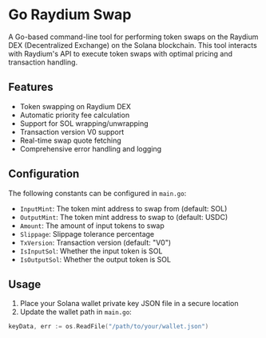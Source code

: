 # Go Raydium Swap

A Go-based command-line tool for performing token swaps on the Raydium DEX (Decentralized Exchange) on the Solana blockchain. This tool interacts with Raydium's API to execute token swaps with optimal pricing and transaction handling.

## Features

- Token swapping on Raydium DEX
- Automatic priority fee calculation
- Support for SOL wrapping/unwrapping
- Transaction version V0 support
- Real-time swap quote fetching
- Comprehensive error handling and logging

## Configuration

The following constants can be configured in `main.go`:

- `InputMint`: The token mint address to swap from (default: SOL)
- `OutputMint`: The token mint address to swap to (default: USDC)
- `Amount`: The amount of input tokens to swap
- `Slippage`: Slippage tolerance percentage
- `TxVersion`: Transaction version (default: "V0")
- `IsInputSol`: Whether the input token is SOL
- `IsOutputSol`: Whether the output token is SOL

## Usage

1. Place your Solana wallet private key JSON file in a secure location
2. Update the wallet path in `main.go`:
```go
keyData, err := os.ReadFile("/path/to/your/wallet.json")
```